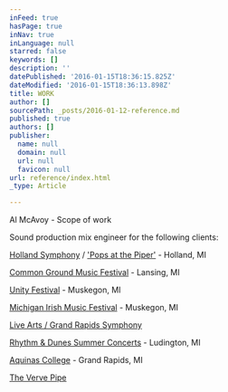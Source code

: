 ```yaml
---
inFeed: true
hasPage: true
inNav: true
inLanguage: null
starred: false
keywords: []
description: ''
datePublished: '2016-01-15T18:36:15.825Z'
dateModified: '2016-01-15T18:36:13.898Z'
title: WORK
author: []
sourcePath: _posts/2016-01-12-reference.md
published: true
authors: []
publisher:
  name: null
  domain: null
  url: null
  favicon: null
url: reference/index.html
_type: Article

---
```

Al McAvoy - Scope of work

Sound production mix engineer for the following clients:

[Holland Symphony][0] / ['Pops at the Piper'][1] - Holland, MI

[Common Ground Music Festival][2] - Lansing, MI

[Unity Festival][3] - Muskegon, MI

[Michigan Irish Music Festival][4] - Muskegon, MI

[Live Arts / Grand Rapids Symphony][5]

[Rhythm & Dunes Summer Concerts][6] - Ludington, MI

[Aquinas College][7] - Grand Rapids, MI

[The Verve Pipe][8]

[0]: https://www.hollandsymphony.org/events/httphollandsymphony-tix-comschedule-aspxorgnum4409/
[1]: http://www.hollandsentinel.com/article/20150610/entertainmentlife/150619986
[2]: http://www.commongroundfest.com/
[3]: http://unitymusicfestival.com/
[4]: https://www.michiganirish.org/
[5]: http://www.grsymphony.org/live-arts
[6]: http://www.visitludington.com/stories/rhythm__dunes_summer_concert_series
[7]: https://www.aquinas.edu/
[8]: http://www.thevervepipe.com/